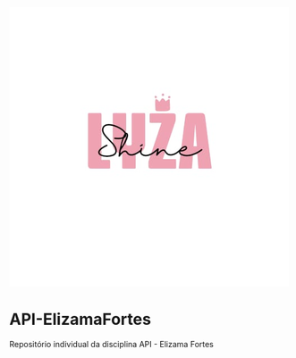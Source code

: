 <img src="./lyzashine.jpg"/>

# API-ElizamaFortes
Repositório individual da disciplina API - Elizama Fortes
